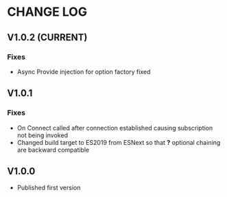 # CHANGE LOG

## V1.0.2 (CURRENT)
### Fixes
* Async Provide injection for option factory fixed

## V1.0.1
### Fixes
* On Connect called after connection established causing subscription not being invoked
* Changed build target to ES2019 from ESNext so that **?** optional chaining are backward compatible

## V1.0.0
* Published first version
